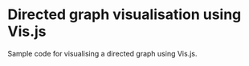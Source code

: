 # Directed graph visualisation using Vis.js

Sample code for visualising a directed graph using Vis.js.
